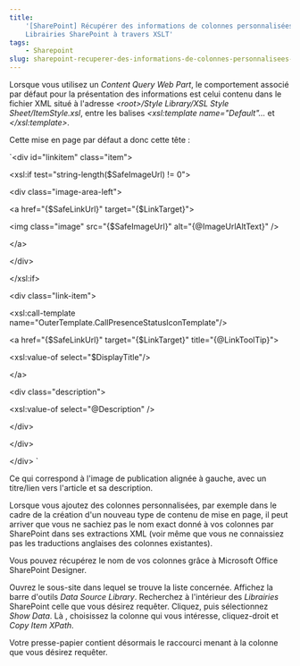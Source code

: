```yaml
---
title:
    '[SharePoint] Récupérer des informations de colonnes personnalisées dans des
    Librairies SharePoint à travers XSLT'
tags:
    - Sharepoint
slug: sharepoint-recuperer-des-informations-de-colonnes-personnalisees-dans-des-librairies-sharepoint-a-travers-xslt
---
```


Lorsque vous utilisez un _Content Query Web Part_, le comportement associé par
défaut pour la présentation des informations est celui contenu dans le fichier
XML situé à l&#039;adresse _&lt;root&gt;/Style Library/XSL Style
Sheet/ItemStyle.xsl_, entre les balises _&lt;xsl:template
name=&quot;Default&quot;…_ et _&lt;/xsl:template&gt;._

Cette mise en page par défaut a donc cette tête :

`&lt;div id=&quot;linkitem&quot; class=&quot;item&quot;&gt;

&lt;xsl:if test=&quot;string-length(\$SafeImageUrl) != 0&quot;&gt;

&lt;div class=&quot;image-area-left&quot;&gt;

&lt;a href=&quot;{$SafeLinkUrl}&quot; target=&quot;{$LinkTarget}&quot;&gt;

&lt;img class=&quot;image&quot; src=&quot;{\$SafeImageUrl}&quot;
alt=&quot;{@ImageUrlAltText}&quot; /&gt;

&lt;/a&gt;

&lt;/div&gt;

&lt;/xsl:if&gt;

&lt;div class=&quot;link-item&quot;&gt;

&lt;xsl:call-template
name=&quot;OuterTemplate.CallPresenceStatusIconTemplate&quot;/&gt;

&lt;a href=&quot;{$SafeLinkUrl}&quot; target=&quot;{$LinkTarget}&quot;
title=&quot;{@LinkToolTip}&quot;&gt;

&lt;xsl:value-of select=&quot;\$DisplayTitle&quot;/&gt;

&lt;/a&gt;

&lt;div class=&quot;description&quot;&gt;

&lt;xsl:value-of select=&quot;@Description&quot; /&gt;

&lt;/div&gt;

&lt;/div&gt;

&lt;/div&gt; `

Ce qui correspond à l'image de publication alignée à gauche, avec un titre/lien
vers l'article et sa description.

Lorsque vous ajoutez des colonnes personnalisées, par exemple dans le cadre de
la création d'un nouveau type de contenu de mise en page, il peut arriver que
vous ne sachiez pas le nom exact donné à vos colonnes par SharePoint dans ses
extractions XML (voir même que vous ne connaissiez pas les traductions anglaises
des colonnes existantes).

Vous pouvez récupérez le nom de vos colonnes gr&acirc;ce à Microsoft Office
SharePoint Designer.

Ouvrez le sous-site dans lequel se trouve la liste concernée. Affichez la barre
d'outils _Data Source Library_. Recherchez à l'intérieur des _Librairies_
SharePoint celle que vous désirez requêter. Cliquez, puis sélectionnez _Show
Data_. Là , choisissez la colonne qui vous intéresse, cliquez-droit et _Copy
Item XPath_.

Votre presse-papier contient désormais le raccourci menant à la colonne que vous
désirez requêter.
